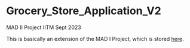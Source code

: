 # Grocery_Store_Application_V2
MAD II Project IITM Sept 2023

This is basically an extension of the MAD I Project, which is stored [here](https://github.com/d-pamneja/Grocery_Store_Application_V1).
